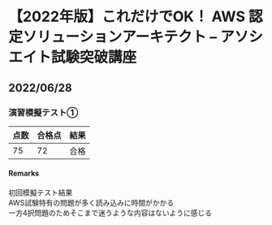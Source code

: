 # 【2022年版】これだけでOK！ AWS 認定ソリューションアーキテクト – アソシエイト試験突破講座

## 2022/06/28

### 演習模擬テスト①
| 点数 | 合格点 | 結果 |
|:----|:----|:----|
| 75 | 72 | 合格 |

#### Remarks
初回模擬テスト結果  
AWS試験特有の問題が多く読み込みに時間がかかる  
一方4択問題のためそこまで迷うような内容はないように感じる
